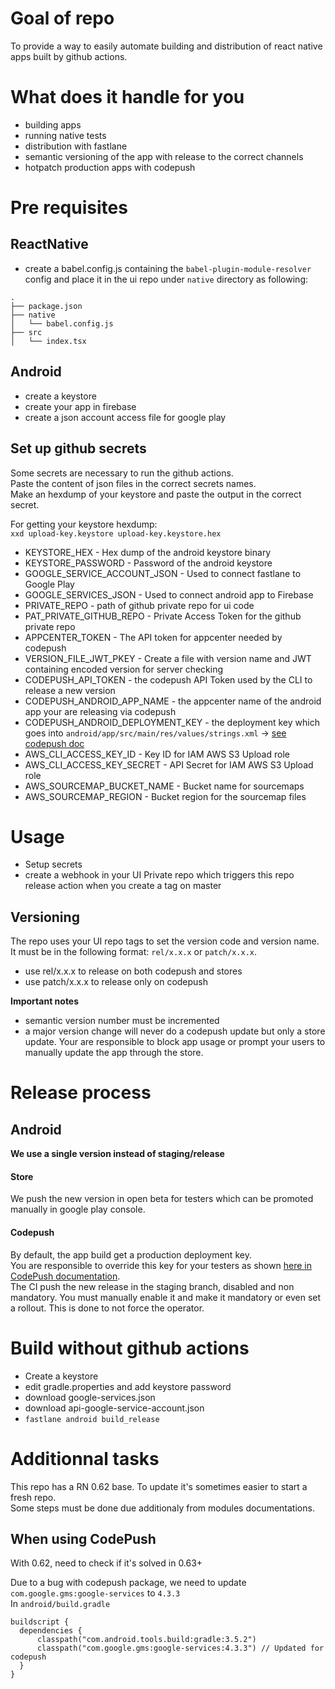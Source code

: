 # Goal of repo

To provide a way to easily automate building and distribution of react native apps built by github actions.

# What does it handle for you

- building apps
- running native tests
- distribution with fastlane
- semantic versioning of the app with release to the correct channels
- hotpatch production apps with codepush

# Pre requisites

## ReactNative

- create a babel.config.js containing the `babel-plugin-module-resolver` config and place it in the ui repo under `native` directory as following:

```
.
├── package.json
├── native
│   └── babel.config.js
├── src
│   └── index.tsx
```

## Android

- create a keystore
- create your app in firebase
- create a json account access file for google play

## Set up github secrets

Some secrets are necessary to run the github actions.  
Paste the content of json files in the correct secrets names.  
Make an hexdump of your keystore and paste the output in the correct secret.

For getting your keystore hexdump:  
`xxd upload-key.keystore upload-key.keystore.hex`

- KEYSTORE_HEX - Hex dump of the android keystore binary
- KEYSTORE_PASSWORD - Password of the android keystore
- GOOGLE_SERVICE_ACCOUNT_JSON - Used to connect fastlane to Google Play
- GOOGLE_SERVICES_JSON - Used to connect android app to Firebase
- PRIVATE_REPO - path of github private repo for ui code
- PAT_PRIVATE_GITHUB_REPO - Private Access Token for the github private repo
- APPCENTER_TOKEN - The API token for appcenter needed by codepush
- VERSION_FILE_JWT_PKEY - Create a file with version name and JWT containing encoded version for server checking
- CODEPUSH_API_TOKEN - the codepush API Token used by the CLI to release a new version
- CODEPUSH_ANDROID_APP_NAME - the appcenter name of the android app your are releasing via codepush
- CODEPUSH_ANDROID_DEPLOYMENT_KEY - the deployment key which goes into `android/app/src/main/res/values/strings.xml` -> [see codepush doc](https://github.com/microsoft/react-native-code-push/blob/master/docs/setup-android.md#plugin-installation-and-configuration-for-react-native-060-version-and-above-android)
- AWS_CLI_ACCESS_KEY_ID - Key ID for IAM AWS S3 Upload role
- AWS_CLI_ACCESS_KEY_SECRET - API Secret for IAM AWS S3 Upload role
- AWS_SOURCEMAP_BUCKET_NAME - Bucket name for sourcemaps
- AWS_SOURCEMAP_REGION - Bucket region for the sourcemap files

# Usage

- Setup secrets
- create a webhook in your UI Private repo which triggers this repo release action when you create a tag on master

## Versioning

The repo uses your UI repo tags to set the version code and version name.  
It must be in the following format: `rel/x.x.x` or `patch/x.x.x`.

- use rel/x.x.x to release on both codepush and stores
- use patch/x.x.x to release only on codepush

**Important notes**

- semantic version number must be incremented
- a major version change will never do a codepush update but only a store update. Your are responsible to block app usage or prompt your users to manually update the app through the store.

# Release process

## Android

**We use a single version instead of staging/release**

#### Store

We push the new version in open beta for testers which can be promoted manually in google play console.

#### Codepush

By default, the app build get a production deployment key.  
You are responsible to override this key for your testers as shown [here in CodePush documentation](https://github.com/microsoft/react-native-code-push#dynamic-deployment-assignment).  
The CI push the new release in the staging branch, disabled and non mandatory. You must manually enable it and make it mandatory or even set a rollout. This is done to not force the operator.

# Build without github actions

- Create a keystore
- edit gradle.properties and add keystore password
- download google-services.json
- download api-google-service-account.json
- `fastlane android build_release`

# Additionnal tasks

This repo has a RN 0.62 base. To update it's sometimes easier to start a fresh repo.  
Some steps must be done due additionaly from modules documentations.

## When using CodePush

With 0.62, need to check if it's solved in 0.63+

Due to a bug with codepush package, we need to update `com.google.gms:google-services` to `4.3.3`  
In `android/build.gradle`

```
buildscript {
  dependencies {
      classpath("com.android.tools.build:gradle:3.5.2")
      classpath("com.google.gms:google-services:4.3.3") // Updated for codepush
  }
}
```

